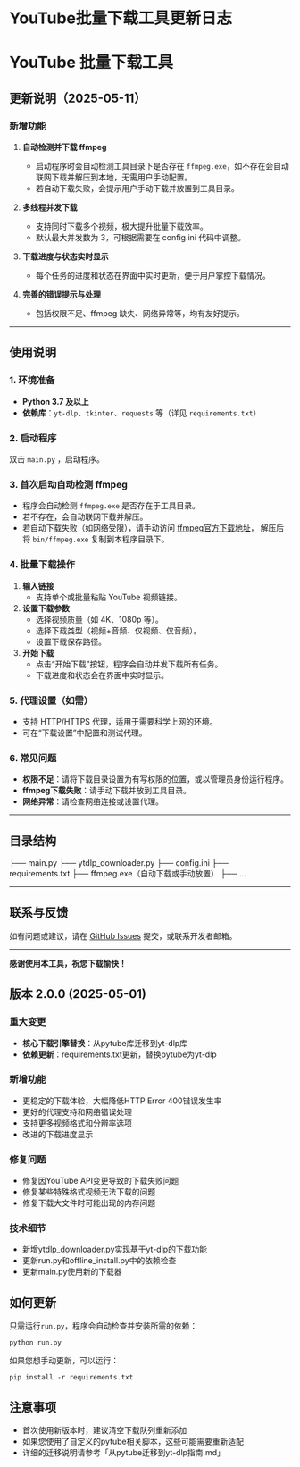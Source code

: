 # YouTube批量下载工具更新日志

# YouTube 批量下载工具

## 更新说明（2025-05-11）

### 新增功能

1. **自动检测并下载 ffmpeg**
   - 启动程序时会自动检测工具目录下是否存在 `ffmpeg.exe`，如不存在会自动联网下载并解压到本地，无需用户手动配置。
   - 若自动下载失败，会提示用户手动下载并放置到工具目录。

2. **多线程并发下载**
   - 支持同时下载多个视频，极大提升批量下载效率。
   - 默认最大并发数为 3，可根据需要在 config.ini 代码中调整。

3. **下载进度与状态实时显示**
   - 每个任务的进度和状态在界面中实时更新，便于用户掌控下载情况。

4. **完善的错误提示与处理**
   - 包括权限不足、ffmpeg 缺失、网络异常等，均有友好提示。

---

## 使用说明

### 1. 环境准备

- **Python 3.7 及以上**
- **依赖库**：`yt-dlp`、`tkinter`、`requests` 等（详见 `requirements.txt`）

### 2. 启动程序

双击 `main.py` ，启动程序。

### 3. 首次启动自动检测 ffmpeg

- 程序会自动检测 `ffmpeg.exe` 是否存在于工具目录。
- 若不存在，会自动联网下载并解压。
- 若自动下载失败（如网络受限），请手动访问 [ffmpeg官方下载地址](https://www.gyan.dev/ffmpeg/builds/ffmpeg-release-essentials.zip)，
  解压后将 `bin/ffmpeg.exe` 复制到本程序目录下。

### 4. 批量下载操作

1. **输入链接**  
   - 支持单个或批量粘贴 YouTube 视频链接。
2. **设置下载参数**  
   - 选择视频质量（如 4K、1080p 等）。
   - 选择下载类型（视频+音频、仅视频、仅音频）。
   - 设置下载保存路径。
3. **开始下载**  
   - 点击“开始下载”按钮，程序会自动并发下载所有任务。
   - 下载进度和状态会在界面中实时显示。

### 5. 代理设置（如需）

- 支持 HTTP/HTTPS 代理，适用于需要科学上网的环境。
- 可在“下载设置”中配置和测试代理。

### 6. 常见问题

- **权限不足**：请将下载目录设置为有写权限的位置，或以管理员身份运行程序。
- **ffmpeg下载失败**：请手动下载并放到工具目录。
- **网络异常**：请检查网络连接或设置代理。

---

## 目录结构
├── main.py
├── ytdlp_downloader.py
├── config.ini
├── requirements.txt
├── ffmpeg.exe（自动下载或手动放置）
├── ...


---

## 联系与反馈

如有问题或建议，请在 [GitHub Issues](#) 提交，或联系开发者邮箱。

---

**感谢使用本工具，祝您下载愉快！**

## 版本 2.0.0 (2025-05-01)

### 重大变更

- **核心下载引擎替换**：从pytube库迁移到yt-dlp库
- **依赖更新**：requirements.txt更新，替换pytube为yt-dlp

### 新增功能

- 更稳定的下载体验，大幅降低HTTP Error 400错误发生率
- 更好的代理支持和网络错误处理
- 支持更多视频格式和分辨率选项
- 改进的下载进度显示

### 修复问题

- 修复因YouTube API变更导致的下载失败问题
- 修复某些特殊格式视频无法下载的问题
- 修复下载大文件时可能出现的内存问题

### 技术细节

- 新增ytdlp_downloader.py实现基于yt-dlp的下载功能
- 更新run.py和offline_install.py中的依赖检查
- 更新main.py使用新的下载器

## 如何更新

只需运行`run.py`，程序会自动检查并安装所需的依赖：

```
python run.py
```

如果您想手动更新，可以运行：

```
pip install -r requirements.txt
```

## 注意事项

- 首次使用新版本时，建议清空下载队列重新添加
- 如果您使用了自定义的pytube相关脚本，这些可能需要重新适配
- 详细的迁移说明请参考「从pytube迁移到yt-dlp指南.md」